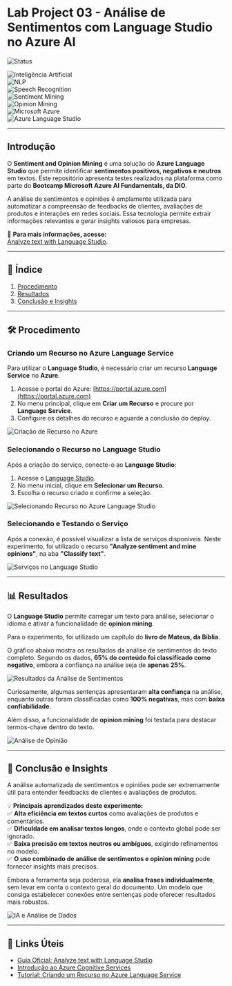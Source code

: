 # Lab Project 03 - Análise de Sentimentos com Language Studio no Azure AI  

![Status](https://img.shields.io/badge/Status_Projeto:-Concluído_(10/Mar/2025)-green)  

![Inteligência Artificial](https://img.shields.io/badge/Inteligência_Artificial_(IA)-blue)  
![NLP](https://img.shields.io/badge/NLP-blue)  
![Speech Recognition](https://img.shields.io/badge/Speech_Recognition-blue)  
![Sentiment Mining](https://img.shields.io/badge/Sentiment_Mining-blue)  
![Opinion Mining](https://img.shields.io/badge/Opinion_Mining-blue)  
![Microsoft Azure](https://img.shields.io/badge/Microsoft_Azure-blue)  
![Azure Language Studio](https://img.shields.io/badge/Azure_Language_Studio-blue)  

---

## Introdução  

O **Sentiment and Opinion Mining** é uma solução do **Azure Language Studio** que permite identificar **sentimentos positivos, negativos e neutros** em textos. Este repositório apresenta testes realizados na plataforma como parte do **Bootcamp Microsoft Azure AI Fundamentals, da DIO**.  

A análise de sentimentos e opiniões é amplamente utilizada para automatizar a compreensão de feedbacks de clientes, avaliações de produtos e interações em redes sociais. Essa tecnologia permite extrair informações relevantes e gerar insights valiosos para empresas.  

📌 **Para mais informações, acesse:**  
[Analyze text with Language Studio](https://microsoftlearning.github.io/mslearn-ai-fundamentals/Instructions/Labs/06-text-analysis.html).  

---

## 📌 Índice  
1. [Procedimento](#procedimento)  
2. [Resultados](#resultados)  
3. [Conclusão e Insights](#conclusão-e-insights)  

---

## 🛠️ Procedimento  

### **Criando um Recurso no Azure Language Service**  

Para utilizar o **Language Studio**, é necessário criar um recurso **Language Service** no **Azure**.  

1. Acesse o portal do Azure: [https://portal.azure.com](https://portal.azure.com)  
2. No menu principal, clique em **Criar um Recurso** e procure por **Language Service**.  
3. Configure os detalhes do recurso e aguarde a conclusão do deploy.  

![Criação de Recurso no Azure](https://source.unsplash.com/800x400/?cloud,technology)  

### **Selecionando o Recurso no Language Studio**  

Após a criação do serviço, conecte-o ao **Language Studio**:  

1. Acesse o [Language Studio](https://language.cognitive.azure.com/home).  
2. No menu inicial, clique em **Selecionar um Recurso**.  
3. Escolha o recurso criado e confirme a seleção.  

![Selecionando Recurso no Azure Language Studio](https://source.unsplash.com/800x400/?data,cloud)  

### **Selecionando e Testando o Serviço**  

Após a conexão, é possível visualizar a lista de serviços disponíveis. Neste experimento, foi utilizado o recurso **"Analyze sentiment and mine opinions"**, na aba **"Classify text"**.  

![Serviços no Language Studio](https://source.unsplash.com/800x400/?ai,nlp)  

---

## 📊 Resultados  

O **Language Studio** permite carregar um texto para análise, selecionar o idioma e ativar a funcionalidade de **opinion mining**.  

Para o experimento, foi utilizado um capítulo do **livro de Mateus, da Bíblia**.  

O gráfico abaixo mostra os resultados da análise de sentimentos do texto completo. Segundo os dados, **65% do conteúdo foi classificado como negativo**, embora a confiança na análise seja de **apenas 25%**.  

![Resultados da Análise de Sentimentos](https://source.unsplash.com/800x400/?analytics,graph)  

Curiosamente, algumas sentenças apresentaram **alta confiança** na análise, enquanto outras foram classificadas como **100% negativas**, mas com **baixa confiabilidade**.  

Além disso, a funcionalidade de **opinion mining** foi testada para destacar termos-chave dentro do texto.  

![Análise de Opinião](https://source.unsplash.com/800x400/?ai,insights)  

---

## 📝 Conclusão e Insights  

A análise automatizada de sentimentos e opiniões pode ser extremamente útil para entender feedbacks de clientes e avaliações de produtos.  

💡 **Principais aprendizados deste experimento:**  
✅ **Alta eficiência em textos curtos** como avaliações de produtos e comentários.  
✅ **Dificuldade em analisar textos longos**, onde o contexto global pode ser ignorado.  
✅ **Baixa precisão em textos neutros ou ambíguos**, exigindo refinamentos no modelo.  
✅ **O uso combinado de análise de sentimentos e opinion mining** pode fornecer insights mais precisos.  

Embora a ferramenta seja poderosa, ela **analisa frases individualmente**, sem levar em conta o contexto geral do documento. Um modelo que consiga estabelecer conexões entre sentenças pode oferecer resultados mais robustos.  

![IA e Análise de Dados](https://source.unsplash.com/800x400/?technology,ai)  

---

## 🔗 Links Úteis  

- [Guia Oficial: Analyze text with Language Studio](https://microsoftlearning.github.io/mslearn-ai-fundamentals/Instructions/Labs/06-text-analysis.html)  
- [Introdução ao Azure Cognitive Services](https://microsoftlearning.github.io/mslearn-ai-fundamentals/Instructions/Labs/09-cognitive-services.html)  
- [Tutorial: Criando um Recurso no Azure Language Service](https://portal.azure.com)  
